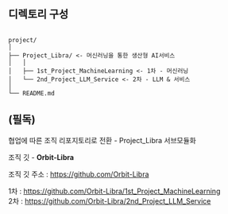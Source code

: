 ## 디렉토리 구성

```

project/
│  
├── Project_Libra/ <- 머신러닝을 통한 생산형 AI서비스
│   │  
│   ├── 1st_Project_MachineLearning <- 1차 - 머신러닝
│   └── 2nd_Project_LLM_Service <- 2차 - LLM & 서비스
│ 
└── README.md

```

## (필독) 

협업에 따른 조직 리포지토리로 전환 - Project_Libra 서브모듈화

조직 깃 - **Orbit-Libra**

조직 깃 주소 : https://github.com/Orbit-Libra

1차 : https://github.com/Orbit-Libra/1st_Project_MachineLearning  
2차 : https://github.com/Orbit-Libra/2nd_Project_LLM_Service
